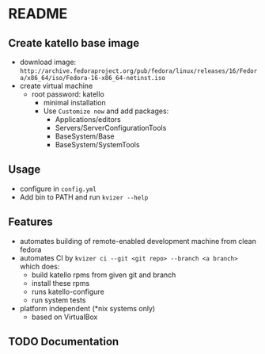 
# README

## Create katello base image
- download image: `http://archive.fedoraproject.org/pub/fedora/linux/releases/16/Fedora/x86_64/iso/Fedora-16-x86_64-netinst.iso`
- create virtual machine 
  - root password: katello 
    - minimal installation
    - Use `Customize now` and add packages:
      - Applications/editors
      - Servers/ServerConfigurationTools
      - BaseSystem/Base
      - BaseSystem/SystemTools

## Usage

- configure in `config.yml`
- Add bin to PATH and run `kvizer --help`

## Features

- automates building of remote-enabled development machine from clean fedora
- automates CI by `kvizer ci --git <git repo> --branch <a branch>` which does:
  - build katello rpms from given git and branch
  - install these rpms
  - runs katello-configure
  - run system tests
- platform independent (*nix systems only)
  - based on VirtualBox

## TODO Documentation
